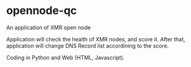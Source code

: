 # opennode-qc
An application of XMR open node
 
Application will check the health of XMR nodes, and score it.
After that, application will change DNS Record list accordining to the score.

Coding in Python and Web (HTML, Javascript).
